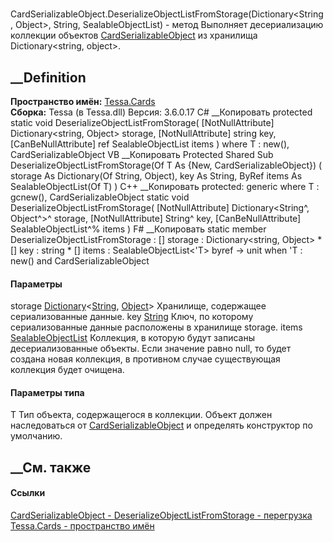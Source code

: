 #
CardSerializableObject.DeserializeObjectListFromStorage<T>(Dictionary<String,
Object>, String, SealableObjectList<T>) - метод
Выполняет десериализацию коллекции объектов
[CardSerializableObject](T_Tessa_Cards_CardSerializableObject.htm) из
хранилища Dictionary<string, object>.
## __Definition
 **Пространство имён:** [Tessa.Cards](N_Tessa_Cards.htm)  
 **Сборка:** Tessa (в Tessa.dll) Версия: 3.6.0.17
C# __Копировать
     protected static void DeserializeObjectListFromStorage<T>(
    	[NotNullAttribute] Dictionary<string, Object> storage,
    	[NotNullAttribute] string key,
    	[CanBeNullAttribute] ref SealableObjectList<T> items
    )
    where T : new(), CardSerializableObject
VB __Копировать
     Protected Shared Sub DeserializeObjectListFromStorage(Of T As {New, CardSerializableObject}) ( 
    	<NotNullAttribute> storage As Dictionary(Of String, Object),
    	<NotNullAttribute> key As String,
    	<CanBeNullAttribute> ByRef items As SealableObjectList(Of T)
    )
C++ __Копировать
     protected:
    generic<typename T>
    where T : gcnew(), CardSerializableObject
    static void DeserializeObjectListFromStorage(
    	[NotNullAttribute] Dictionary<String^, Object^>^ storage, 
    	[NotNullAttribute] String^ key, 
    	[CanBeNullAttribute] SealableObjectList<T>^% items
    )
F# __Копировать
     static member DeserializeObjectListFromStorage : 
            [<NotNullAttribute>] storage : Dictionary<string, Object> * 
            [<NotNullAttribute>] key : string * 
            [<CanBeNullAttribute>] items : SealableObjectList<'T> byref -> unit  when 'T : new() and CardSerializableObject
#### Параметры
storage
[Dictionary](https://learn.microsoft.com/dotnet/api/system.collections.generic.dictionary-2)<[String](https://learn.microsoft.com/dotnet/api/system.string),
[Object](https://learn.microsoft.com/dotnet/api/system.object)>
    Хранилище, содержащее сериализованные данные.
key [String](https://learn.microsoft.com/dotnet/api/system.string)
     Ключ, по которому сериализованные данные расположены в хранилище storage. 
items
[SealableObjectList](T_Tessa_Platform_Collections_SealableObjectList_1.htm)<T>
     Коллекция, в которую будут записаны десериализованные объекты. Если значение равно null, то будет создана новая коллекция, в противном случае существующая коллекция будет очищена. 
#### Параметры типа
T
     Тип объекта, содержащегося в коллекции. Объект должен наследоваться от [CardSerializableObject](T_Tessa_Cards_CardSerializableObject.htm) и определять конструктор по умолчанию. 
## __См. также
#### Ссылки
[CardSerializableObject - ](T_Tessa_Cards_CardSerializableObject.htm)
[DeserializeObjectListFromStorage -
перегрузка](Overload_Tessa_Cards_CardSerializableObject_DeserializeObjectListFromStorage.htm)
[Tessa.Cards - пространство имён](N_Tessa_Cards.htm)
